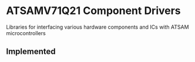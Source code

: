 # ATSAMV71Q21 Component Drivers

Libraries for interfacing various hardware components and ICs with ATSAM microcontrollers

## Implemented 